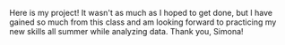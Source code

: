 Here is my project! It wasn't as much as I hoped to get done, but I have gained so much from this class and am looking forward to practicing my new skills all summer while analyzing data. Thank you, Simona!
